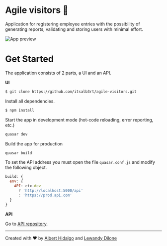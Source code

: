 # Agile visitors :memo:

Application for registering employee entries with the possibility of generating reports, validating and storing users with minimal effort.

![App preview](https://i.imgur.com/aL7IlLR.png)

# Get Started

The application consists of 2 parts, a UI and an API.

**UI**

```bash
$ git clone https://github.com/itsalb3rt/agile-visitors.git
```

Install all dependencies.

```bash
$ npm install
```


Start the app in development mode (hot-code reloading, error reporting, etc.)
```bash
quasar dev
```

Build the app for production
```bash
quasar build
```

To set the API address you must open the file `quasar.conf.js` and modify the following object.

```javascript
build: {
  env: {
    API: ctx.dev
      ? 'http://localhost:5000/api'
      : 'https://prod.api.com'
  }
}
```

**API**

Go to [API repository](https://github.com/itsalb3rt/agile-visitors-api).

---

Created with :heart: by [Albert Hidalgo](https://github.com/itsalb3rt) and [Lewandy Dilone](https://github.com/lewandy)
